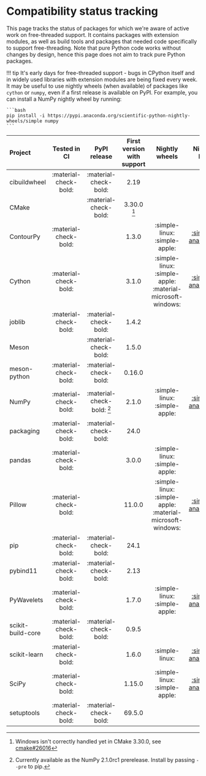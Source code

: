# Compatibility status tracking

This page tracks the status of packages for which we're aware of active work on
free-threaded support. It contains packages with extension modules, as well
as build tools and packages that needed code specifically to support
free-threading. Note that pure Python code works without changes by design,
hence this page does not aim to track pure Python packages.

!!! tip
    It's early days for free-threaded support - bugs in CPython itself and in
    widely used libraries with extension modules are being fixed every week.
    It may be useful to use nightly wheels (when available) of packages
    like `cython` or `numpy`, even if a first release is available on PyPI.
    For example, you can install a NumPy nightly wheel by running:

    ```bash
    pip install -i https://pypi.anaconda.org/scientific-python-nightly-wheels/simple numpy
    ```

<!-- keep alphabetically ordered -->

| Project           |     Tested in CI      |          PyPI release          | First version with support |                       Nightly wheels                       |                                       Nightly link                                       |
| :---------------- | :-------------------: | :----------------------------: | :------------------------: | :--------------------------------------------------------: | :--------------------------------------------------------------------------------------: |
| cibuildwheel      | :material-check-bold: |     :material-check-bold:      |            2.19            |                                                            |                                                                                          |
| CMake             |                       |     :material-check-bold:      |      3.30.0 [^cmake]       |                                                            |                                                                                          |
| ContourPy         | :material-check-bold: |                                |           1.3.0            |               :simple-linux: :simple-apple:                |  [:simple-anaconda:](https://anaconda.org/scientific-python-nightly-wheels/contourpy/)   |
| Cython            | :material-check-bold: |                                |           3.1.0            | :simple-linux: :simple-apple: :material-microsoft-windows: |    [:simple-anaconda:](https://anaconda.org/scientific-python-nightly-wheels/cython/)    |
| joblib            | :material-check-bold: |     :material-check-bold:      |           1.4.2            |                                                            |                                                                                          |
| Meson             |                       |     :material-check-bold:      |           1.5.0            |                                                            |                                                                                          |
| meson-python      | :material-check-bold: |     :material-check-bold:      |           0.16.0           |                                                            |                                                                                          |
| NumPy             | :material-check-bold: | :material-check-bold: [^numpy] |           2.1.0            |               :simple-linux: :simple-apple:                |    [:simple-anaconda:](https://anaconda.org/scientific-python-nightly-wheels/numpy/)     |
| packaging         | :material-check-bold: |     :material-check-bold:      |            24.0            |                                                            |                                                                                          |
| pandas            | :material-check-bold: |                                |           3.0.0            |               :simple-linux: :simple-apple:                |                                                                                          |
| Pillow            | :material-check-bold: |                                |           11.0.0           | :simple-linux: :simple-apple: :material-microsoft-windows: |    [:simple-anaconda:](https://anaconda.org/scientific-python-nightly-wheels/pillow/)    |
| pip               | :material-check-bold: |     :material-check-bold:      |            24.1            |                                                            |                                                                                          |
| pybind11          | :material-check-bold: |     :material-check-bold:      |            2.13            |                                                            |                                                                                          |
| PyWavelets        | :material-check-bold: |                                |           1.7.0            |               :simple-linux: :simple-apple:                |  [:simple-anaconda:](https://anaconda.org/scientific-python-nightly-wheels/pywavelets/)  |
| scikit-build-core | :material-check-bold: |     :material-check-bold:      |           0.9.5            |                                                            |                                                                                          |
| scikit-learn      | :material-check-bold: |                                |           1.6.0            |                       :simple-linux:                       | [:simple-anaconda:](https://anaconda.org/scientific-python-nightly-wheels/scikit-learn/) |
| SciPy             | :material-check-bold: |                                |           1.15.0           |               :simple-linux: :simple-apple:                |    [:simple-anaconda:](https://anaconda.org/scientific-python-nightly-wheels/scipy/)     |
| setuptools        | :material-check-bold: |     :material-check-bold:      |           69.5.0           |                                                            |                                                                                          |

[^cmake]: Windows isn't correctly handled yet in CMake 3.30.0, see [cmake#26016](https://gitlab.kitware.com/cmake/cmake/-/issues/26016)

[^numpy]: Currently available as the NumPy 2.1.0rc1 prerelease. Install by
    passing `--pre` to pip.
